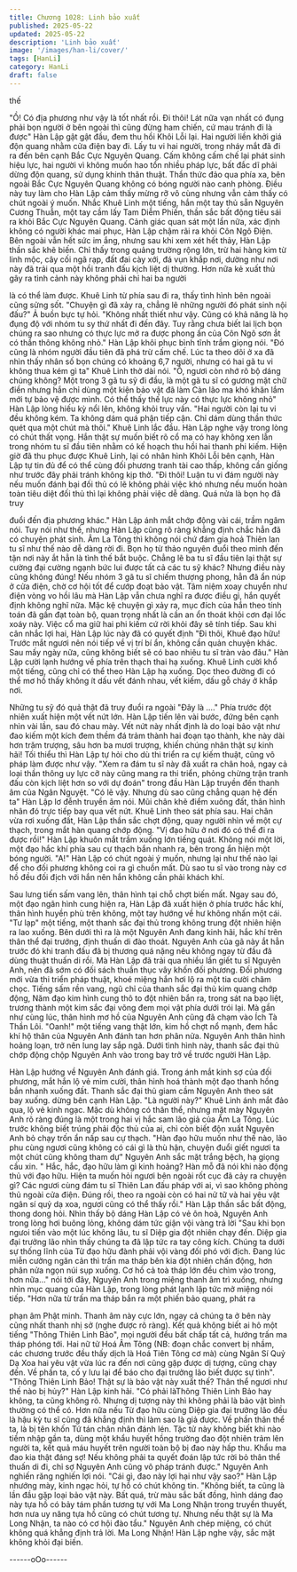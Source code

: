 ```yaml
---
title: Chương 1028: Linh bảo xuất
published: 2025-05-22
updated: 2025-05-22
description: 'Linh bảo xuất'
image: '/images/han-li/cover/'
tags: [HanLi]
category: HanLi
draft: false
---
```


thế

"Ồ! Có địa phương như vậy là tốt nhất rồi. Đi thôi! Lát nữa vạn
nhất có đụng phải bọn người ở bên ngoài thì cũng đừng ham
chiến, cứ mau tránh đi là được" Hàn Lập gật gật đầu, đem thu hồi
Khôi Lỗi lại.
Hai người liền khởi giá độn quang nhằm cửa điện bay đi.
Lấy tu vi hai người, trong nháy mắt đã đi ra đến bên cạnh Bắc
Cực Nguyên Quang. Cấm không cấm chế lại phát sinh hiệu lực,
hai người vì không muốn hao tổn nhiều pháp lực, bất đắc dĩ phải
dừng độn quang, sử dụng khinh thân thuật.
Thần thức đảo qua phía xa, bên ngoài Bắc Cực Nguyên Quang
không có bóng người nào canh phòng. Điều này tuy làm cho Hàn
Lập cảm thấy mừng rỡ vô cùng nhưng vẫn cảm thấy có chút
ngoài ý muốn.
Nhắc Khuê Linh một tiếng, hắn một tay thủ sẵn Nguyên Cương
Thuẫn, một tay cầm lấy Tam Diễm Phiến, thần sắc bất động tiêu
sái ra khỏi Bắc Cực Nguyên Quang.
Cảnh giác quan sát một lần nữa, xác định không có người khác
mai phục, Hàn Lập chậm rãi ra khỏi Côn Ngô Điện.
Bên ngoài vẫn hết sức im ắng, nhưng sau khi xem xét hết thảy,
Hàn Lập thần sắc khẽ biến.
Chỉ thấy trong quảng trường rộng lớn, trừ hai hàng kim từ linh
mộc, cây cối ngã rạp, đất đai cày xới, đá vụn khắp nơi, dường
như nơi này đã trải qua một hồi tranh đấu kịch liệt dị thường. Hơn
nữa kẻ xuất thủ gây ra tình cảnh này không phải chỉ hai ba người

là có thể làm được.
Khuê Linh từ phía sau đi ra, thấy tình hình bên ngoài cũng sửng
sốt.
"Chuyện gì đã xảy ra, chẳng lẽ những người đó phát sinh nội
đấu?" Ả buồn bực tự hỏi.
"Không nhất thiết như vậy. Cũng có khả năng là họ đụng độ với
nhóm tu sy thứ nhất đi đến đây. Tuy rằng chưa biết lai lịch bọn
chúng ra sao nhưng có thực lực mở ra được phong ấn của Côn
Ngô sơn ắt có thần thông không nhỏ." Hàn Lập khôi phục bình
tĩnh trầm giọng nói.
"Đó cũng là nhóm người đầu tiên đã phá trừ cấm chế. Lúc ta theo
dõi ở xa đã nhìn thấy nhân số bọn chúng có khoảng 6,7 người,
nhưng có hai gã tu vi không thua kém gì ta" Khuê Linh thở dài nói.
"Ồ, ngươi còn nhớ rõ bộ dáng chúng không? Một trong 3 gã tu sỹ
đi đầu, là một gã tu sĩ có gương mặt chữ điền nhưng hắn chỉ dùng
một kiện bảo vật đã làm Càn lão ma khó khăn lắm mới tự bảo vệ
được mình. Có thể thấy thế lực này có thực lực không nhỏ" Hàn
Lập lòng hiếu kỳ nổi lên, không khỏi truy vấn.
"Hai người còn lại tu vi đều không kém. Ta không dám quá phận
tiếp cận. Chỉ dám dùng thần thức quét qua một chút mà thôi."
Khuê Linh lắc đầu.
Hàn Lập nghe vậy trong lòng có chút thất vọng. Hắn thật sự muốn
biết rõ cổ ma có hay không xen lẫn trong nhóm tu sĩ đầu tiên
nhằm có kế hoạch thu hồi hai thanh phi kiếm.
Hiện giờ đã thu phục được Khuê Linh, lại có nhân hình Khôi Lỗi
bên cạnh, Hàn Lập tự tin đủ để có thể cùng đối phương tranh tài
cao thấp, không cần giống như trước đây phải tránh không kịp
thở.
"Đi thôi! Luận tu vi đám người này nếu muốn đánh bại đối thủ có
lẽ không phải việc khó nhưng nếu muốn hoàn toàn tiêu diệt đối
thủ thì lại không phải việc dễ dàng. Quá nửa là bọn họ đã truy

đuổi đến địa phương khác." Hàn Lập ánh mắt chớp động vài cái,
trầm ngâm nói.
Tuy nói như thế, nhưng Hàn Lập cũng rõ ràng khẳng định chắc
hẳn đã có chuyện phát sinh. Âm La Tông thì không nói chứ đám
gia hoả Thiên lan tu sĩ như thế nào dễ dàng rời đi.
Bọn họ từ thảo nguyên đuổi theo mình đến tận nơi này ắt hẳn là
tình thế bắt buộc.
Chẳng lẽ ba tu sĩ đầu tiên lại thật sự cường đại cường ngạnh bức
lui được tất cả các tu sỹ khác?
Nhưng điều này cũng không đúng!
Nếu nhóm 3 gã tu sĩ chiếm thượng phong, hẳn đã ẩn núp ở cửa
điện, chờ cơ hội tốt để cướp đoạt bảo vật.
Tâm niệm xoay chuyển như điện vòng vo hồi lâu mà Hàn Lập vẫn
chưa nghĩ ra được điều gì, hắn quyết định không nghĩ nữa.
Mặc kệ chuyện gì xảy ra, mục đích của hắn theo tính toán đã gần
đạt toàn bộ, quan trọng nhất là cần an ổn thoát khỏi cơn đại lốc
xoáy này.
Việc cổ ma giữ hai phi kiếm cứ rời khỏi đây sẽ tính tiếp.
Sau khi cân nhắc lợi hai, Hàn Lập lúc này đã có quyết định
"Đi thôi, Khuê đạo hữu! Trước mắt ngươi nên nói tiếp về vị trí bí
ẩn, không cần quản chuyện khác. Sau mấy ngày nữa, cũng không
biết sẽ có bao nhiêu tu sĩ tràn vào đâu." Hàn Lập cười lạnh hướng
về phía trên thạch thai hạ xuống.
Khuê Linh cười khổ một tiếng, cũng chỉ có thể theo Hàn Lập hạ
xuống.
Dọc theo đường đi có thể mơ hồ thấy không ít dấu vết đánh nhau,
vết kiếm, dấu gỗ cháy ở khắp nơi.

Những tu sỹ đó quả thật đã truy đuổi ra ngoài
"Đây là …."
Phía trước đột nhiên xuất hiện một vết nứt lớn. Hàn Lập tiến lên
vài bước, đứng bên cạnh nhìn vài lần, sau đó chau mày.
Vết nứt này nhất định là do loại bảo vật như đao kiếm một kích
đem thềm đá trảm thành hai đoạn tạo thành, khe này dài hơn
trăm trượng, sâu hơn ba mươi trượng, khiến chúng nhân thật sự
kinh hãi!
Tối thiểu thì Hàn Lập tự hỏi cho dù thi triển ra cự kiếm thuật, cũng
vô pháp làm được như vậy.
"Xem ra đám tu sĩ này đã xuất ra chân hoả, ngay cả loại thần
thông uy lực cỡ này cũng mang ra thi triển, phỏng chừng trận
tranh đấu còn kịch liệt hơn so với dự đoán" trong đầu Hàn Lập
truyền đến thanh âm của Ngân Nguyệt.
"Có lẽ vậy. Nhưng dù sao cũng chẳng quan hệ đến ta" Hàn Lập lơ
đễnh truyền âm nói. Mũi chân khẽ điểm xuông đất, thân hình
nhân đó trực tiếp bay qua vết nứt.
Khuê Linh theo sát phía sau.
Hai chân vừa rơi xuống đất, Hàn Lập thần sắc chợt động, quay
người nhìn về một cự thạch, trong mắt hàn quang chớp động.
"Vị đạo hữu ở nơi đó có thể đi ra được rồi!" Hàn Lập khuôn mắt
trầm xuống lớn tiếng quát.
Không nói một lời, một đạo hắc khí phía sau cự thạch bắn nhanh
ra, bên trong ẩn hiện một bóng người.
"A!"
Hàn Lập có chút ngoài ý muốn, nhưng lại như thế nào lại để cho
đối phương không coi ra gì chuồn mất. Dù sao tu sĩ vào trong này
cơ hồ đều đối địch với hắn nên hắn không cần phải khách khí.

Sau lưng tiến sấm vang lên, thân hình tại chỗ chợt biến mất.
Ngay sau đó, một đạo ngân hình cung hiện ra, Hàn Lập đã xuất
hiện ở phía trước hắc khí, thân hình huyền phù trên không, một
tay hướng về hư không nhấn một cái.
"Tư lạp" một tiếng, một thanh sắc đại thủ trong không trung đột
nhiên hiện ra lao xuống.
Bên dưới thì ra là một Nguyên Anh đang kinh hãi, hắc khí trên
thân thể đại trướng, định thuấn di đào thoát.
Nguyên Anh của gã này ắt hẳn trước đó khi tranh đấu đã bị
thương quá nặng nêu không ngay từ đầu đã dùng thuật thuấn di
rồi.
Mà Hàn Lập đã trải qua nhiều lần giết tu sĩ Nguyên Anh, nên đã
sớm có đối sách thuần thục vây khốn đối phương.
Đối phương mới vừa thi triển pháp thuật, khoé miệng hắn hơi lộ
ra một tia cười châm chọc.
Tiếng sấm rền vang, ngũ chỉ của thanh sắc đại thủ kim quang
chớp động,
Năm đạo kim hình cung thô to đột nhiên bắn ra, trong sát na bạo
liệt, trương thành một kim sắc đại võng đem mọi vật phía dưới trói
lại.
Mà gần như cùng lúc, thân hình mơ hồ của Nguyên Anh cũng đã
chạm vào Ích Tà Thần Lôi.
"Oanh!" một tiếng vang thật lớn, kim hồ chợt nổ mạnh, đem hắc
khí hộ thân của Nguyên Anh đánh tan hơn phân nửa.
Nguyên Anh thân hình hoảng loạn, trở nên lung lay sắp ngã.
Dưới tình hình này, thanh sắc đại thủ chớp động chộp Nguyên
Anh vào trong bay trở về trước người Hàn Lập.

Hàn Lập hướng về Nguyên Anh đánh giá. Trong ánh mắt kinh sợ
của đối phương, mắt hắn lộ vẻ mỉm cười, thân hình hoá thành
một đạo thanh hồng bắn nhanh xuống đất.
Thanh sắc đại thủ giam cầm Nguyên Anh theo sát bay xuống.
dừng bên cạnh Hàn Lập.
"Là người này?" Khuê Linh ánh mắt đảo qua, lộ vẻ kinh ngạc.
Mặc dù không có thân thể, nhưng mặt mày Nguyên Anh rõ ràng
đúng là một trong hai vị hắc sam lão giả của Âm La Tông. Lúc
trước không biết trúng phải độc thủ của ai, chì còn biết độn xuất
Nguyên Anh bỏ chạy trốn ẩn nấp sau cự thạch.
"Hàn đạo hữu muốn như thế nào, lão phu cùng ngươi cũng không
có cái gì là thù hận, chuyện đuổi giết ngươi ta một chút cũng
không tham dự" Nguyên Anh sắc mặt trắng bệch, hạ giọng cầu
xin.
" Hắc, hắc, đạo hữu làm gì kinh hoảng? Hàn mỗ đã nói khi nào
động thủ với đạo hữu. Hiện ta muốn hỏi ngươi bên ngoài rốt cục
đã cảy ra chuyện gì? Các ngươi cùng đám tu sĩ Thiên Lan đấu
pháp với ai, vì sao không phòng thủ ngoài cửa điện. Đúng rồi,
theo ra ngoài còn có hai nử tữ và hai yêu vật ngân sí quỷ dạ xoa,
ngươi cũng có thể thấy rồi." Hàn Lập thần sắc bất động, thong
dong hỏi.
Nhìn thấy bộ dáng Hàn Lập có vẻ ôn hoà, Nguyên Anh trong lòng
hơi buông lỏng, không dám tức giận vội vàng trả lời "Sau khi bọn
ngưoi tiến vào một lúc không lâu, tu sĩ Diệp gia đột nhiên chạy
đến. Diệp gia đại trưởng lão nhìn thấy chúng ta đã lập tức ra tay
công kích. Chúng ta dưới sự thống lĩnh của Từ đạo hữu đành phải
vội vàng đối phó với địch. Đang lúc miễn cưởng ngăn cản thì trấn
ma tháp bên kia đột nhiên chấn động, hơn phân nửa ngọn núi sụp
xuống. Cơ hồ cả toà tháp lớn đều chìm vào trong, hơn nữa…" nói
tới đây, Nguyên Anh trong miệng thanh âm trì xuống, nhưng nhìn
mục quang của Hàn Lập, trong lòng phát lạnh lập tức mở miệng
nói tiếp.
"Hơn nữa từ trấn ma tháp bắn ra một phiến bảo quang, phát ra

phạn âm Phật minh. Thanh âm này cực lớn, ngay cả chúng ta ở
bên này cũng nhất thanh nhị sở (nghe được rõ ràng). Kết quả
không biết ai hô một tiếng "Thông Thiên Linh Bảo", mọi người đều
bất chấp tất cả, hướng trấn ma tháp phóng tới. Hai nữ tử Hoá Âm
Tông (NB: đoạn chắc convert bị nhầm, các chương trước đều thấy
dịch là Hoá Tiên Tông cơ mà) cùng Ngân Sí Quỷ Dạ Xoa hai yêu
vật vừa lúc ra đến nơi cũng gặp được dị tượng, cũng chạy đến.
Về phần ta, cố y lưu lại để báo cho đại trưởng lão biết được sự
tình".
"Thông Thiên Linh Bảo! Thật sự là bảo vật này xuất thế? Thân thể
ngươi như thế nào bị hủy?" Hàn Lập kinh hãi.
"Có phải làThông Thiên Linh Bảo hay không, ta cũng không rõ.
Nhưng dị tượng này thì không phải là bảo vật bình thường có thể
có. Hơn nữa nếu Từ đạo hữu cùng Diệp gia đại trưởng lão đều là
hậu kỳ tu sĩ cũng đã khẳng định thì làm sao là giả được. Về phần
thân thể ta, là bị tên khốn Tứ tán chân nhân đánh lén. Tặc tử này
không biết khi nào tiềm nhập gần ta, dùng một khẩu huyết hồng
trường đao đột nhiên trảm lên người ta, kết quả máu huyết trên
người toàn bộ bị đao này hấp thu. Khẩu ma đao kia thật đáng sợ!
Nếu không phải ta quyết đoán lập tức rời bỏ thân thể thuấn di đi,
chỉ sợ Nguyên Anh cũng vô pháp tránh được." Nguyên Anh
nghiến răng nghiến lợi nói.
"Cái gì, đao này lợi hại như vậy sao?" Hàn Lập nhướng mày, kinh
ngạc hỏi, tự hồ có chút không tin.
"Không biết, ta cũng là lần đầu gặp loại bảo vật này. Bất quá, trừ
màu sắc bất đồng, hình dáng đao này tựa hồ có bảy tám phần
tương tự với Ma Long Nhận trong truyền thuyết, hơn nưa uy năng
tựa hồ cũng có chút tương tự. Nhưng nếu thật sự là Ma Long
Nhận, ta nào có cơ hội đào tẩu." Nguyên Anh chép miệng, có chút
không quá khẳng định trả lời.
Ma Long Nhận!
Hàn Lập nghe vậy, sắc mặt không khỏi đại biến.

------oOo------
